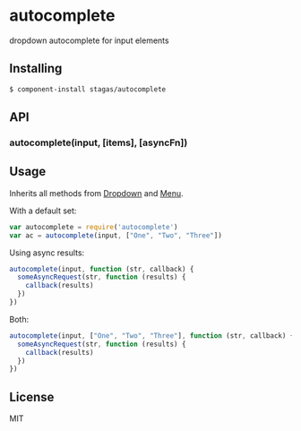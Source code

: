 
# autocomplete

dropdown autocomplete for input elements

## Installing

```sh
$ component-install stagas/autocomplete
```

## API

### autocomplete(input, [items], [asyncFn])

## Usage

Inherits all methods from [Dropdown](https://github.com/stagas/dropdown) and [Menu](https://github.com/stagas/menu).

With a default set:

```js
var autocomplete = require('autocomplete')
var ac = autocomplete(input, ["One", "Two", "Three"])
```

Using async results:

```js
autocomplete(input, function (str, callback) {
  someAsyncRequest(str, function (results) {
    callback(results)
  })
})
```

Both:

```js
autocomplete(input, ["One", "Two", "Three"], function (str, callback) {
  someAsyncRequest(str, function (results) {
    callback(results)
  })
})
```

## License

MIT

